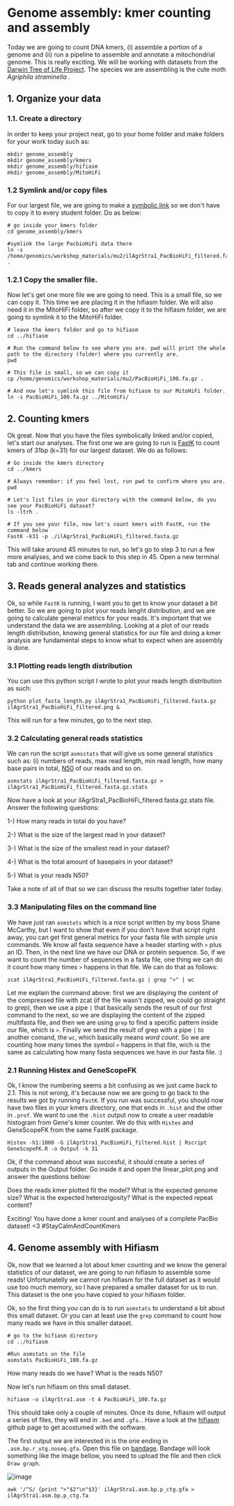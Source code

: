 # Genome assembly: kmer counting and assembly

Today we are going to count DNA kmers, (i) assemble a portion of a genome and (ii) run a pipeline to assemble and annotate a mitochondrial genome. This is really exciting. We will be working with datasets from the [Darwin Tree of Life Project](https://www.darwintreeoflife.org/). The species we are assembling is the cute moth _Agriphila straminella_ . 

## 1. Organize your data
### 1.1. Create a directory
In order to keep your project neat, go to your home folder and make folders for your work today such as:
```
mkdir genome_assembly
mkdir genome_assembly/kmers
mkdir genome_assembly/hifiasm
mkdir genome_assembly/MitoHiFi
```
### 1.2 Symlink and/or copy files

For our largest file, we are going to make a [symbolic link](https://www.futurelearn.com/info/courses/linux-for-bioinformatics/0/steps/201767#:~:text=A%20symlink%20is%20a%20symbolic,directory%20in%20any%20file%20system.) so we don't have to copy it to every student folder. Do as below:

```
# go inside your kmers folder
cd genome_assembly/kmers

#symlink the large PacbioHiFi data there
ln -s /home/genomics/workshop_materials/mu2/ilAgrStra1_PacBioHiFi_filtered.fasta.gz .
```
### 1.2.1 Copy the smaller file.
Now let's get one more file we are going to need. This is a small file, so we can copy it. This time we are placing it in the hifiasm folder. We will also need it in the MitoHiFi folder, so after we copy it to the hifiasm folder, we are going to symlink it to the MitoHiFi folder.

```
# leave the kmers folder and go to hifiasm
cd ../hifiasm

# Run the command below to see where you are. pwd will print the whole path to the directory (folder) where you currently are.
pwd

# This file is small, so we can copy it
cp /home/genomics/workshop_materials/mu2/PacBioHiFi_100.fa.gz .

# And now let's symlink this file from hifiasm to our MitoHiFi folder. 
ln -s PacBioHiFi_100.fa.gz ../MitoHiFi/
```

## 2. Counting kmers 

Ok great. Now that you have the files symbolically linked and/or copied, let's start our analyses. The first one we are going to run is [FastK](https://github.com/thegenemyers/FASTK) to count kmers of 31bp (k=31) for our largest dataset. We do as follows:

```
# Go inside the kmers directory
cd ../kmers

# Always remember: if you feel lost, run pwd to confirm where you are.
pwd

# Let's list files in your directory with the command below, do you see your PacBioHiFi dataset?
ls -ltrh .

# If you see your file, now let's count kmers with FastK, run the command below
FastK -k31 -p ./ilAgrStra1_PacBioHiFi_filtered.fasta.gz
```
This will take around 45 minutes to run, so let's go to step 3 to run a few more analyses, and we come back to this step in 45. Open a new terminal tab and continue working there.

## 3. Reads general analyzes and statistics
Ok, so while `FastK` is running, I want you to get to know your dataset a bit better. So we are going to plot your reads lenght distribution, and we are going to calculate general metrics for your reads. It's important that we understand the data we are assembling. Looking at a plot of our reads length distribution, knowing general statistics for our file and doing a kmer analysis are fundamental steps to know what to expect when are assembly is done. 

### 3.1 Plotting reads length distribution
 You can use this python script I wrote to plot your reads length distribution as such:
 
 ```
 python plot_fasta_length.py ilAgrStra1_PacBioHiFi_filtered.fasta.gz ilAgrStra1_PacBioHiFi_filtered.png &
 ```
 This will run for a few minutes, go to the next step.

### 3.2 Calculating general reads statistics
We can run the script `asmsstats` that will give us some general statistics such as: (i) numbers of reads, max read length, min read length, how many base pairs in total, [N50](https://en.wikipedia.org/wiki/N50,_L50,_and_related_statistics) of our reads and so on.

```
asmstats ilAgrStra1_PacBioHiFi_filtered.fasta.gz > ilAgrStra1_PacBioHiFi_filtered.fasta.gz.stats
```

Now have a look at your ilAgrStra1_PacBioHiFi_filtered.fasta.gz.stats file. Answer the following questions:

1-) How many reads in total do you have?

2-) What is the size of the largest read in your dataset?

3-) What is the size of the smallest read in your dataset?

4-) What is the total amount of basepairs in your dataset?

5-) What is your reads N50?

Take a note of all of that so we can discuss the results together later today.

### 3.3 Manipulating files on the command line
We have just ran `asmstats` which is a nice script written by my boss Shane McCarthy, but I want to show that even if you don't have that script right away, you can get first general metrics for your fasta file with simple unix commands.
We know all fasta sequence have a header starting with `>` plus an ID. Then, in the next line we have our DNA or protein sequence. So, if we want to count the number of sequences in a fasta file, one thing we can do it count how many times `>` happens in that file. We can do that as follows:

```
zcat ilAgrStra1_PacBioHiFi_filtered.fasta.gz | grep ">" | wc

```
Let me explain the command above: first we are displaying the content of the compressed file with zcat (if the file wasn't zipped, we could go straight to grep), then we use a pipe `|` that basically sends the result of our first command to the next, so we are displaying the content of the zipped multifasta file, and then we are using `grep` to find a specific pattern inside our file, which is `>`. Finally we send the result of grep with a pipe `|` to another comand, the `wc`, which basically means _word count_. So we are counting how many times the symbol `>` happens in that file, wich is the same as calculating how many fasta sequences we have in our fasta file. :)  

### 2.1 Running Histex and GeneScopeFK
Ok, I know the numbering seems a bit confusing as we just came back to 2.1. This is not wrong, it's because now we are going to go back to the results we got by running `FastK`. If you run was successful, you should now have two files in your kmers directory, one that ends in `.hist` and the other in `.prof`. We want to use the `.hist` output now to create a user readable histogram from Gene's kmer counter. We do this with `Histex` and GeneScopeFK from the same FastK package.

```
Histex -h1:1000 -G ilAgrStra1_PacBioHiFi_filtered.hist | Rscript GeneScopeFK.R -o Output -k 31
```
Ok, if the command about was succesful, it should create a series of outputs in the Output folder. Go inside it and open the linear_plot.png and answer the questions bellow:

Does the reads kmer plotted fit the model?
What is the expected genome size?
What is the expected heterozigosity?
What is the expected repeat content?


Exciting! You have done a kmer count and analyses of a complete PacBio dataset! <3 #StayCalmAndCountKmers 

## 4. Genome assembly with Hifiasm

Ok, now that we learned a lot about kmer counting and we know the general statistics of our dataset, we are going to run hifiasm to assemble some reads! Unfortunatelly we cannot run hifiasm for the full dataset as it would use too much memory, so I have prepared a smaller dataset for us to run. This dataset is the one you have copied to your hifiasm folder.

Ok, so the first thing you can do is to run `asmstats` to understand a bit about this small dataset. Or you can at least use the `grep` command to count how many reads we have in this smaller dataset.

```
# go to the hifiasm directory
cd ../hifiasm

#Run asmstats on the file
asmstats PacBioHiFi_100.fa.gz
```

How many reads do we have? What is the reads N50?

Now let's run hifiasm on this small dataset.

```
hifiasm -o ilAgrStra1.asm -t 4 PacBioHiFi_100.fa.gz
```
This should take only a couple of minutes. Once its done, hifiasm will output a series of files, they will end in `.bed` and `.gfa.`. Have a look at the [hifiasm](https://github.com/chhylp123/hifiasm) github page to get acostumed with the software. 

The first output we are interested in is the one ending in `.asm.bp.r_utg.noseq.gfa`. Open this file on [bandage](https://github.com/rrwick/Bandage/releases/). Bandage will look something like the image bellow, you need to upload the file and then click `Draw graph`.


![image](https://user-images.githubusercontent.com/4116164/236863823-05841121-6dd8-40af-8885-6482662f423c.png)

 

```
awk '/^S/ {print ">"$2"\n"$3}' ilAgrStra1.asm.bp.p_ctg.gfa > ilAgrStra1.asm.bp.p_ctg.fa
```
